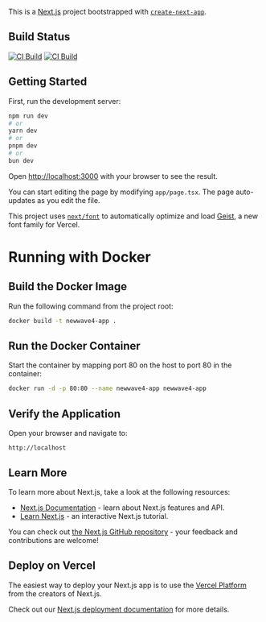 This is a [Next.js](https://nextjs.org) project bootstrapped with [`create-next-app`](https://nextjs.org/docs/app/api-reference/cli/create-next-app).

## Build Status

[![CI Build](https://github.com/NewWave4Org/NewWave4.org-frontend-new/actions/workflows/develop_deployment.yml/badge.svg)](https://github.com/NewWave4Org/NewWave4.org-frontend-new/actions/workflows/develop_deployment.yml)
[![CI Build](https://github.com/NewWave4Org/NewWave4.org-frontend-new/actions/workflows/docker_build.yml/badge.svg)](https://github.com/NewWave4Org/NewWave4.org-frontend-new/actions/workflows/docker_build.yml)

## Getting Started

First, run the development server:

```bash
npm run dev
# or
yarn dev
# or
pnpm dev
# or
bun dev
```

Open [http://localhost:3000](http://localhost:3000) with your browser to see the result.

You can start editing the page by modifying `app/page.tsx`. The page auto-updates as you edit the file.

This project uses [`next/font`](https://nextjs.org/docs/app/building-your-application/optimizing/fonts) to automatically optimize and load [Geist](https://vercel.com/font), a new font family for Vercel.

# Running with Docker

## Build the Docker Image

Run the following command from the project root:

```bash
docker build -t newwave4-app .
```

## Run the Docker Container

Start the container by mapping port 80 on the host to port 80 in the container:

```bash
docker run -d -p 80:80 --name newwave4-app newwave4-app
```

## Verify the Application

Open your browser and navigate to:

```text
http://localhost
```





## Learn More

To learn more about Next.js, take a look at the following resources:

- [Next.js Documentation](https://nextjs.org/docs) - learn about Next.js features and API.
- [Learn Next.js](https://nextjs.org/learn) - an interactive Next.js tutorial.

You can check out [the Next.js GitHub repository](https://github.com/vercel/next.js) - your feedback and contributions are welcome!

## Deploy on Vercel

The easiest way to deploy your Next.js app is to use the [Vercel Platform](https://vercel.com/new?utm_medium=default-template&filter=next.js&utm_source=create-next-app&utm_campaign=create-next-app-readme) from the creators of Next.js.

Check out our [Next.js deployment documentation](https://nextjs.org/docs/app/building-your-application/deploying) for more details.
